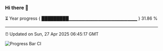 ### Hi there 👋

⏳ Year progress { █████████▁▁▁▁▁▁▁▁▁▁▁▁▁▁▁▁▁▁▁▁▁ } 31.86 %

---

⏰ Updated on Sun, 27 Apr 2025 06:45:17 GMT

![Progress Bar CI](https://github.com/IshwaranRudhara/GIT-ACTION/workflows/Progress%20Bar%20CI/badge.svg)
